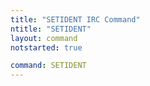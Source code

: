 ```yaml
---
title: "SETIDENT IRC Command"
ntitle: "SETIDENT"
layout: command
notstarted: true

command: SETIDENT
---
```

